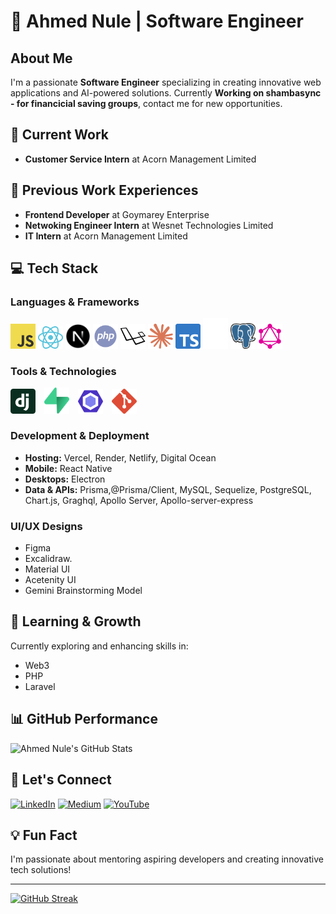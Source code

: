 # 👋 Ahmed Nule | Software Engineer 
## About Me
I'm a passionate **Software Engineer** specializing in creating innovative web applications and AI-powered solutions. Currently **Working on shambasync - for financicial saving groups**, contact me for new opportunities.

## 🚀 Current Work
- **Customer Service Intern** at Acorn Management Limited 

## 🚀 Previous Work Experiences
- **Frontend Developer** at Goymarey Enterprise
- **Netwoking Engineer Intern** at Wesnet Technologies Limited
- **IT Intern** at Acorn Management Limited

## 💻 Tech Stack

### Languages & Frameworks

<img src="public/images/javascript.svg" alt="react" width=40/>

<img src="public/images/react.svg" alt="react" width=40/>

<img src="public/images/next.svg" alt="next" width=40/>

<img src="public/images/php.svg" alt="PHP" width=40/>

<img src="public/images/laravel.svg" alt="Laravel" width=40/>

<img src="public/images/claude.svg" alt="Laravel"  width=40/> 

<img src="public/images/typescript.svg" alt="ts" width=40/>
<img src="public/images/prisma.svg" alt="prisma" width=40/>

<img src="public/images/postgresql.svg" alt="postgresql" width=40/>

<img src="public/images/graphql.svg" alt="graphql" width=40/>




### Tools & Technologies
<img src="public/images/django.svg" alt="django" width="40" style="margin-right: 10px;" />

<img src="public/images/supabase.svg" alt="supabase" width="40" style="margin-right: 10px;" />

<img src="public/images/eslint.svg" alt="eslint" width="40" style="margin-right: 10px;" />

<img src="public/images/git.svg" alt="git" width="40" style="margin-right: 10px;" />

### Development & Deployment
- **Hosting:** Vercel, Render, Netlify, Digital Ocean
- **Mobile:** React Native
- **Desktops:** Electron
- **Data & APIs:** Prisma,@Prisma/Client, MySQL, Sequelize, PostgreSQL, Chart.js, Graghql, Apollo Server, Apollo-server-express

### UI/UX Designs
- Figma
- Excalidraw.
- Material UI
- Acetenity UI
- Gemini Brainstorming Model

## 🌱 Learning & Growth
Currently exploring and enhancing skills in:
- Web3
- PHP
- Laravel

## 📊 GitHub Performance
![Ahmed Nule's GitHub Stats](https://github-readme-stats.vercel.app/api?username=ahmednule&theme=radical&hide_border=false&include_all_commits=true&count_private=true)

## 🤝 Let's Connect
[![LinkedIn](https://img.shields.io/badge/LinkedIn-%230077B5.svg?logo=linkedin&logoColor=white)](https://linkedin.com/in/ahmednule)
[![Medium](https://img.shields.io/badge/Medium-12100E?logo=medium&logoColor=white)](https://medium.com/@ahmednule)
[![YouTube](https://img.shields.io/badge/YouTube-%23FF0000.svg?logo=YouTube&logoColor=white)](https://youtube.com/@SEInProgressHub)

## 💡 Fun Fact
I'm passionate about mentoring aspiring developers and creating innovative tech solutions!

---
<a href="https://git.io/streak-stats"><img src="https://streak-stats.demolab.com?user=ahmednule&theme=dark" alt="GitHub Streak" /></a>
